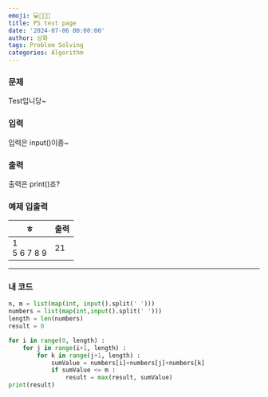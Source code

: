 ```yaml
---
emoji: 💻👨🏻‍💻
title: PS test page
date: '2024-07-06 00:00:00'
author: 상화
tags: Problem Solving
categories: Algorithm
---
```

### 문제

Test입니당~

### 입력

입력은 input()이죵~

### 출력

출력은 print()죠?

### 예제 입출력

| ㅎ | 출력 |
| - | - |
| 1 <br/> 5 6 7 8 9  | 21   |

---

### 내 코드

```python
n, m = list(map(int, input().split(' ')))
numbers = list(map(int,input().split(' ')))
length = len(numbers)
result = 0

for i in range(0, length) :
    for j in range(i+1, length) :
        for k in range(j+1, length) :
            sumValue = numbers[i]+numbers[j]+numbers[k]
            if sumValue <= m :
                result = max(result, sumValue)
print(result)
```